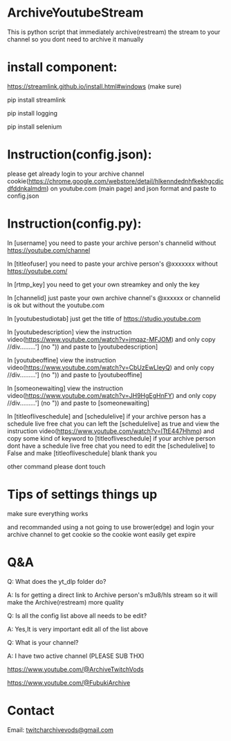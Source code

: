 # ArchiveYoutubeStream
This is python script that immediately archive(restream) the stream to your channel so you dont need to archive it manually
# install component:
https://streamlink.github.io/install.html#windows (make sure)

pip install streamlink

pip install logging

pip install selenium

# Instruction(config.json):
please get already login to your archive channel cookie(https://chrome.google.com/webstore/detail/hlkenndednhfkekhgcdicdfddnkalmdm) on youtube.com (main page) and json format and paste to config.json
# Instruction(config.py):
In [username] you need to paste your archive person's channelid without https://youtube.com/channel

In [titleofuser] you need to paste your archive person's @xxxxxxx without https://youtube.com/

In [rtmp_key] you need to get your own streamkey and only the key 

In [channelid] just paste your own archive channel's @xxxxxx or channelid is ok but without the youtube.com

In [youtubestudiotab] just get the title of https://studio.youtube.com

In [youtubedescription] view the instruction video(https://www.youtube.com/watch?v=jmqaz-MFJOM) and only copy //div.........'] (no ")) and paste to [youtubedescription]

In [youtubeoffine] view the instruction video(https://www.youtube.com/watch?v=CbUzEwLleyQ) and only copy //div.........'] (no ")) and paste to [youtubeoffine]

In [someonewaiting] view the instruction video(https://www.youtube.com/watch?v=JH9HgEgHnFY) and only copy //div.........'] (no ")) and paste to [someonewaiting]

In [titleofliveschedule] and [schedulelive] if your archive person has a schedule live free chat you can left the [schedulelive] as true and view the instruction video(https://www.youtube.com/watch?v=lTtE447Hhmo) and copy some kind of keyword to [titleofliveschedule] if your archive person dont have a schedule live free chat you need to edit the [schedulelive] to False and make [titleofliveschedule] blank thank you

other command please dont touch

# Tips of settings things up
make sure everything works

and recommanded using a not going to use brower(edge) and login your archive channel to get cookie so the cookie wont easily get expire

# Q&A
Q: What does the yt_dlp folder do?

A: Is for getting a direct link to Archive person's m3u8/hls stream so it will make the Archive(restream) more quality

Q: Is all the config list above all needs to be edit?

A: Yes,It is very important edit all of the list above

Q: What is your channel?

A: I have two active channel (PLEASE SUB THX)

https://www.youtube.com/@ArchiveTwitchVods

https://www.youtube.com/@FubukiArchive

# Contact
Email: twitcharchivevods@gmail.com
